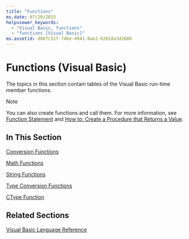 ```yaml
---
title: "Functions"
ms.date: 07/20/2015
helpviewer_keywords: 
  - "Visual Basic, functions"
  - "functions [Visual Basic]"
ms.assetid: d86fc51f-f46e-4941-8ae2-6262da3d2688
---
```

# Functions (Visual Basic)
The topics in this section contain tables of the Visual Basic run-time member functions.  
  
> [!NOTE]
> You can also create functions and call them. For more information, see [Function Statement](../../../visual-basic/language-reference/statements/function-statement.md) and [How to: Create a Procedure that Returns a Value](../../../visual-basic/programming-guide/language-features/procedures/how-to-create-a-procedure-that-returns-a-value.md).  
  
## In This Section  
 [Conversion Functions](../../../visual-basic/language-reference/functions/conversion-functions.md)  
  
 [Math Functions](../../../visual-basic/language-reference/functions/math-functions.md)  
  
 [String Functions](../../../visual-basic/language-reference/functions/string-functions.md)  
  
 [Type Conversion Functions](../../../visual-basic/language-reference/functions/type-conversion-functions.md)  
  
 [CType Function](../../../visual-basic/language-reference/functions/ctype-function.md)  
  
## Related Sections  
 [Visual Basic Language Reference](../../../visual-basic/language-reference/index.md)  
